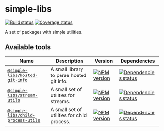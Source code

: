 # simple-libs

[![Build status][build]][build-url]
[![Coverage status][coverage]][coverage-url]

[build]: https://img.shields.io/github/actions/workflow/status/TrigenSoftware/simple-libs/tests.yml?branch=main
[build-url]: https://github.com/TrigenSoftware/simple-libs/actions

[coverage]: https://img.shields.io/codecov/c/github/TrigenSoftware/simple-libs.svg
[coverage-url]: https://app.codecov.io/gh/TrigenSoftware/simple-libs

A set of packages with simple utilities.

## Available tools

| Name | Description | Version | Dependencies |
|------|-------------|---------|--------------|
| [`@simple-libs/hosted-git-info`](packages/hosted-git-info#readme) | A small library to parse hosted git info. | [![NPM version][hosted-git-info-npm]][hosted-git-info-npm-url] | [![Dependencies status][hosted-git-info-deps]][hosted-git-info-deps-url] |
| [`@simple-libs/stream-utils`](packages/stream-utils#readme) | A small set of utilities for streams. | [![NPM version][stream-utils-npm]][stream-utils-npm-url] | [![Dependencies status][stream-utils-deps]][stream-utils-deps-url] |
| [`@simple-libs/child-process-utils`](packages/child-process-utils#readme) | A small set of utilities for child process. | [![NPM version][child-process-utils-npm]][child-process-utils-npm-url] | [![Dependencies status][child-process-utils-deps]][child-process-utils-deps-url] |

<!-- hosted-git-info -->

[hosted-git-info-npm]: https://img.shields.io/npm/v/@simple-libs/hosted-git-info.svg
[hosted-git-info-npm-url]: https://www.npmjs.com/package/@simple-libs/hosted-git-info

[hosted-git-info-deps]: https://img.shields.io/librariesio/release/npm/@simple-libs/hosted-git-info
[hosted-git-info-deps-url]: https://libraries.io/npm/@simple-libs%2Fhosted-git-info/tree

<!-- stream-utils -->

[stream-utils-npm]: https://img.shields.io/npm/v/@simple-libs/stream-utils.svg
[stream-utils-npm-url]: https://www.npmjs.com/package/@simple-libs/stream-utils

[stream-utils-deps]: https://img.shields.io/librariesio/release/npm/@simple-libs/stream-utils
[stream-utils-deps-url]: https://libraries.io/npm/@simple-libs%2Fstream-utils/tree

<!-- child-process-utils -->

[child-process-utils-npm]: https://img.shields.io/npm/v/@simple-libs/child-process-utils.svg
[child-process-utils-npm-url]: https://www.npmjs.com/package/@simple-libs/child-process-utils

[child-process-utils-deps]: https://img.shields.io/librariesio/release/npm/@simple-libs/child-process-utils
[child-process-utils-deps-url]: https://libraries.io/npm/@simple-libs%2Fchild-process-utils/tree
